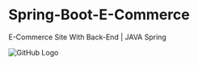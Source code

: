 # Spring-Boot-E-Commerce
 E-Commerce Site With Back-End | JAVA Spring

![GitHub Logo](Desktop/Screenshot%202020-08-05%20at%2021.59.03.png)
